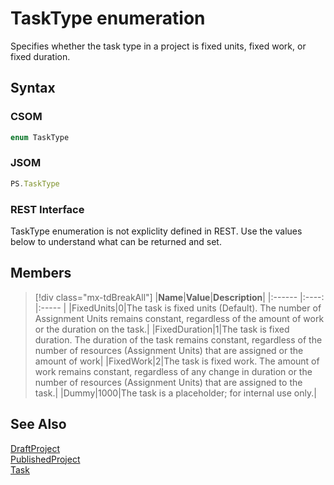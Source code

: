 [comment]: # (Name:TaskType)
[comment]: # (Name:Microsoft.Office.Project.Scheduling.TaskType)
[comment]: # (Type:Enum)
[comment]: # (Status:Verified)

# <a name="name"></a>TaskType enumeration

<a name="description"></a>Specifies whether the task type in a project is fixed units, fixed work, or fixed duration.

## <a name="syntax"></a>Syntax

### CSOM

```cs
enum TaskType 
```
### JSOM

```javascript
PS.TaskType
```
### REST Interface

TaskType enumeration is not expliclity defined in REST.  Use the values below to understand what can be returned and set.

## <a name="members"></a>Members

<a name="enumMembers"></a>
> [!div class="mx-tdBreakAll"]
|**Name**|**Value**|**Description**|
|:------ |:----: |:----- |
|<a name="FixedUnits"></a>FixedUnits|0|The task is fixed units (Default).  The number of Assignment Units remains constant, regardless of the amount of work or the duration on the task.|
|<a name="FixedDuration"></a>FixedDuration|1|The task is fixed duration.  The duration of the task remains constant, regardless of the number of resources (Assignment Units) that are assigned or the amount of work|
|<a name="FixedWork"></a>FixedWork|2|The task is fixed work.  The amount of work remains constant, regardless of any change in duration or the number of resources (Assignment Units) that are assigned to the task.|
|<a name="Dummy"></a>Dummy|1000|The task is a placeholder; for internal use only.|

## <a name="seeAlso"></a>See Also

[DraftProject](DraftProject.md)<br/>
[PublishedProject](PublishedProject.md)<br/>
[Task](Task.md)<br/>
